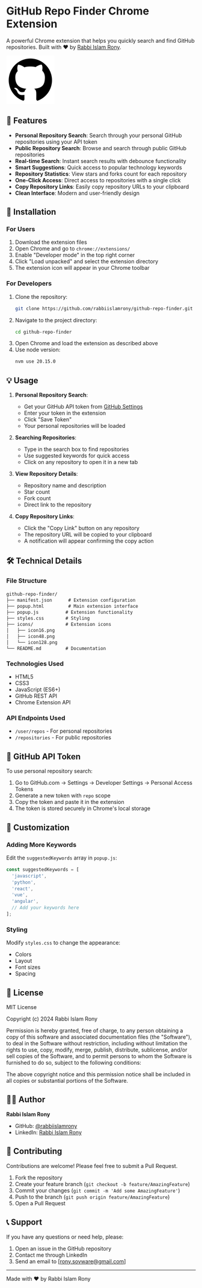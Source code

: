 # GitHub Repo Finder Chrome Extension

A powerful Chrome extension that helps you quickly search and find GitHub repositories. Built with ❤️ by [Rabbi Islam Rony](https://github.com/rabbiislamrony).

![GitHub Repo Finder](icons/icon128.png)

## 🌟 Features

- **Personal Repository Search**: Search through your personal GitHub repositories using your API token
- **Public Repository Search**: Browse and search through public GitHub repositories
- **Real-time Search**: Instant search results with debounce functionality
- **Smart Suggestions**: Quick access to popular technology keywords
- **Repository Statistics**: View stars and forks count for each repository
- **One-Click Access**: Direct access to repositories with a single click
- **Copy Repository Links**: Easily copy repository URLs to your clipboard
- **Clean Interface**: Modern and user-friendly design

## 🚀 Installation

### For Users

1. Download the extension files
2. Open Chrome and go to `chrome://extensions/`
3. Enable "Developer mode" in the top right corner
4. Click "Load unpacked" and select the extension directory
5. The extension icon will appear in your Chrome toolbar

### For Developers

1. Clone the repository:
   ```bash
   git clone https://github.com/rabbiislamrony/github-repo-finder.git
   ```
2. Navigate to the project directory:
   ```bash
   cd github-repo-finder
   ```
3. Open Chrome and load the extension as described above
4. Use node version:
   ```bash
   nvm use 20.15.0
   ```

## 💡 Usage

1. **Personal Repository Search**:

   - Get your GitHub API token from [GitHub Settings](https://github.com/settings/tokens)
   - Enter your token in the extension
   - Click "Save Token"
   - Your personal repositories will be loaded

2. **Searching Repositories**:

   - Type in the search box to find repositories
   - Use suggested keywords for quick access
   - Click on any repository to open it in a new tab

3. **View Repository Details**:

   - Repository name and description
   - Star count
   - Fork count
   - Direct link to the repository

4. **Copy Repository Links**:
   - Click the "Copy Link" button on any repository
   - The repository URL will be copied to your clipboard
   - A notification will appear confirming the copy action

## 🛠️ Technical Details

### File Structure

```
github-repo-finder/
├── manifest.json      # Extension configuration
├── popup.html         # Main extension interface
├── popup.js          # Extension functionality
├── styles.css        # Styling
├── icons/            # Extension icons
│   ├── icon16.png
│   ├── icon48.png
│   └── icon128.png
└── README.md         # Documentation
```

### Technologies Used

- HTML5
- CSS3
- JavaScript (ES6+)
- GitHub REST API
- Chrome Extension API

### API Endpoints Used

- `/user/repos` - For personal repositories
- `/repositories` - For public repositories

## 🔑 GitHub API Token

To use personal repository search:

1. Go to GitHub.com → Settings → Developer Settings → Personal Access Tokens
2. Generate a new token with `repo` scope
3. Copy the token and paste it in the extension
4. The token is stored securely in Chrome's local storage

## 🎨 Customization

### Adding More Keywords

Edit the `suggestedKeywords` array in `popup.js`:

```javascript
const suggestedKeywords = [
  'javascript',
  'python',
  'react',
  'vue',
  'angular',
  // Add your keywords here
];
```

### Styling

Modify `styles.css` to change the appearance:

- Colors
- Layout
- Font sizes
- Spacing

## 📝 License

MIT License

Copyright (c) 2024 Rabbi Islam Rony

Permission is hereby granted, free of charge, to any person obtaining a copy
of this software and associated documentation files (the "Software"), to deal
in the Software without restriction, including without limitation the rights
to use, copy, modify, merge, publish, distribute, sublicense, and/or sell
copies of the Software, and to permit persons to whom the Software is
furnished to do so, subject to the following conditions:

The above copyright notice and this permission notice shall be included in all
copies or substantial portions of the Software.

## 👨‍💻 Author

**Rabbi Islam Rony**

- GitHub: [@rabbiislamrony](https://github.com/rabbiislamrony)
- LinkedIn: [Rabbi Islam Rony](https://www.linkedin.com/in/rabbiislamrony)

## 🤝 Contributing

Contributions are welcome! Please feel free to submit a Pull Request.

1. Fork the repository
2. Create your feature branch (`git checkout -b feature/AmazingFeature`)
3. Commit your changes (`git commit -m 'Add some AmazingFeature'`)
4. Push to the branch (`git push origin feature/AmazingFeature`)
5. Open a Pull Request

## 📞 Support

If you have any questions or need help, please:

1. Open an issue in the GitHub repository
2. Contact me through LinkedIn
3. Send an email to [rony.sovware@gmail.com]

---

Made with ❤️ by Rabbi Islam Rony
